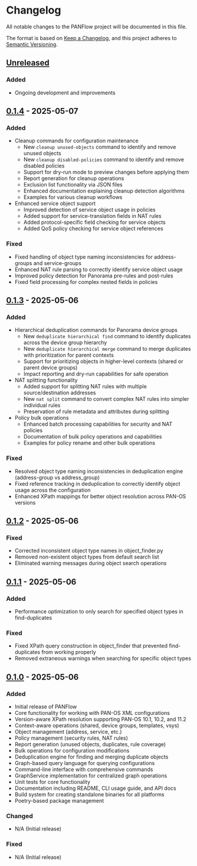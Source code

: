 # Changelog

All notable changes to the PANFlow project will be documented in this file.

The format is based on [Keep a Changelog](https://keepachangelog.com/en/1.0.0/),
and this project adheres to [Semantic Versioning](https://semver.org/spec/v2.0.0.html).

## [Unreleased]

### Added
- Ongoing development and improvements

## [0.1.4] - 2025-05-07

### Added
- Cleanup commands for configuration maintenance
  - New `cleanup unused-objects` command to identify and remove unused objects
  - New `cleanup disabled-policies` command to identify and remove disabled policies
  - Support for dry-run mode to preview changes before applying them
  - Report generation for cleanup operations
  - Exclusion list functionality via JSON files
  - Enhanced documentation explaining cleanup detection algorithms
  - Examples for various cleanup workflows
- Enhanced service object support
  - Improved detection of service object usage in policies
  - Added support for service-translation fields in NAT rules
  - Added protocol-specific field checking for service objects
  - Added QoS policy checking for service object references

### Fixed
- Fixed handling of object type naming inconsistencies for address-groups and service-groups
- Enhanced NAT rule parsing to correctly identify service object usage
- Improved policy detection for Panorama pre-rules and post-rules
- Fixed field processing for complex nested fields in policies

## [0.1.3] - 2025-05-06

### Added
- Hierarchical deduplication commands for Panorama device groups
  - New `deduplicate hierarchical find` command to identify duplicates across the device group hierarchy
  - New `deduplicate hierarchical merge` command to merge duplicates with prioritization for parent contexts
  - Support for prioritizing objects in higher-level contexts (shared or parent device groups)
  - Impact reporting and dry-run capabilities for safe operation
- NAT splitting functionality
  - Added support for splitting NAT rules with multiple source/destination addresses
  - New `nat split` command to convert complex NAT rules into simpler individual rules
  - Preservation of rule metadata and attributes during splitting
- Policy bulk operations
  - Enhanced batch processing capabilities for security and NAT policies
  - Documentation of bulk policy operations and capabilities
  - Examples for policy rename and other bulk operations

### Fixed
- Resolved object type naming inconsistencies in deduplication engine (address-group vs address_group)
- Fixed reference tracking in deduplication to correctly identify object usage across the configuration
- Enhanced XPath mappings for better object resolution across PAN-OS versions

## [0.1.2] - 2025-05-06

### Fixed
- Corrected inconsistent object type names in object_finder.py
- Removed non-existent object types from default search list
- Eliminated warning messages during object search operations

## [0.1.1] - 2025-05-06

### Added
- Performance optimization to only search for specified object types in find-duplicates

### Fixed
- Fixed XPath query construction in object_finder that prevented find-duplicates from working properly
- Removed extraneous warnings when searching for specific object types

## [0.1.0] - 2025-05-06

### Added
- Initial release of PANFlow
- Core functionality for working with PAN-OS XML configurations
- Version-aware XPath resolution supporting PAN-OS 10.1, 10.2, and 11.2
- Context-aware operations (shared, device groups, templates, vsys)
- Object management (address, service, etc.)
- Policy management (security rules, NAT rules)
- Report generation (unused objects, duplicates, rule coverage)
- Bulk operations for configuration modifications
- Deduplication engine for finding and merging duplicate objects
- Graph-based query language for querying configurations
- Command-line interface with comprehensive commands
- GraphService implementation for centralized graph operations
- Unit tests for core functionality
- Documentation including README, CLI usage guide, and API docs
- Build system for creating standalone binaries for all platforms
- Poetry-based package management

### Changed
- N/A (Initial release)

### Fixed
- N/A (Initial release)

[Unreleased]: https://code.pan.run/gcs-automation/panflow/compare/v0.1.4...HEAD
[0.1.4]: https://code.pan.run/gcs-automation/panflow/compare/v0.1.3...v0.1.4
[0.1.3]: https://code.pan.run/gcs-automation/panflow/compare/v0.1.2...v0.1.3
[0.1.2]: https://code.pan.run/gcs-automation/panflow/compare/v0.1.1...v0.1.2
[0.1.1]: https://code.pan.run/gcs-automation/panflow/compare/v0.1.0...v0.1.1
[0.1.0]: https://code.pan.run/gcs-automation/panflow/releases/tag/v0.1.0